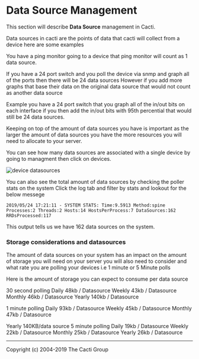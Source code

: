 # Data Source Management

This section will describe **Data Source** management in Cacti.

Data sources in cacti are the points of data that cacti will collect from a device here are some examples

You have a ping monitor going to a device that ping monitor will count as 1 data source.

If you have a 24 port switch and you poll the device via snmp and graph all of the ports then there will be 24 data sources
However if you add more graphs that base their data on the original data source that would not count as another data source

Example you have a 24 port switch that you graph all of the in/out bits on each interface if you then add the in/out bits with 95th percential that would still be 24 data sources.

Keeping on top of the amount of data sources you have is important as the larger the amount of data sources you have the more resources you will need to allocate to your server.

You can see how many data sources are associated with a single device by going to managment then click on devices.

![device datasources](cacti_device_datasource.JPG)

You can also see the total amount of data sources by checking the poller stats on the system
Click the log tab and filter by stats and lookout for the below messege

```console
2019/05/24 17:21:11 - SYSTEM STATS: Time:9.5913 Method:spine Processes:2 Threads:2 Hosts:14 HostsPerProcess:7 DataSources:162 RRDsProcessed:117
```

This output tells us we have 162 data sources on the system.

### Storage considerations and datasources

The amount of data sources on your system has an impact on the amount of storage you will need on your server you will also need to consider and what rate you are polling your devices i.e 1 minute or 5 Minute polls

Here is the amount of storage you can expect to consume per data source

30 second polling
Daily 48kb  / Datasource
Weekly 43kb / Datasource
Monthly 46kb / Datasource
Yearly 140kb / Datasource

1 minute polling
Daily 93kb / Datasource
Weekly 45kb / Datasource
Monthly 47kb / Datasource

Yearly 140KB/data source
5 minute polling
Daily 19kb  / Datasource
Weekly 22kb / Datasource
Monthly 25kb / Datasource
Yearly 26kb  / Datasource

---
Copyright (c) 2004-2019 The Cacti Group
